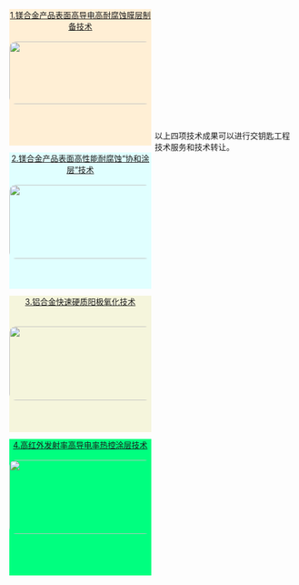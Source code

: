 
<style>
img {
    border-radius: 12px;
}
</style>



<div id="content" style="background-color:PapayaWhip;yellow;height:240px;width:250px;float:left;margin:6px;">
    <a href="../assets/可转移技术/1-镁合金产品表面高导电高耐腐蚀膜层制备技术.pdf"><center>1.镁合金产品表面高导电高耐腐蚀膜层制备技术</center><br>
    <img src="../assets/images/daodian.jpg" alt="" width="300" height="110">
    </a>
</div>

<div id="content" style="background-color:LightCyan;height:240px;width:250px;float:left;margin:6px;">
    <a href="../assets/可转移技术/2-镁合金产品表面高性能耐腐蚀“协和涂层”技术.pdf"><center>2.镁合金产品表面高性能耐腐蚀“协和涂层”技术</center><br>
    <img src="../assets/images/xiehe.jpg" alt="" width="300" height="130">
    </a>
</div>

<div id="content" style="background-color:Beige;height:240px;width:250px;float:left;margin:6px;">
    <a href="../assets/可转移技术/3-铝合金快速硬质阳极氧化技术.pdf"><center>3.铝合金快速硬质阳极氧化技术</center><br><br>
    <img src="../assets/images/fastanodizing.jpg" alt="" width="300" height="130">
    </a> 
</div>

<div id="content" style="background-color:SpringGreen;height:240px;width:250px;float:left;margin:6px;">
    <a href="../assets/可转移技术/4-高红外发射率高导电率热控涂层技术.pdf"><center>4.高红外发射率高导电率热控涂层技术</center><br>
    <img src="../assets/images/rekongtuceng.jpg" alt="" width="300" height="130">
    </a>
</div>


<br><br><br><br><br><br><br><br><br><br><br><br>
以上四项技术成果可以进行交钥匙工程技术服务和技术转让。



<!-- 
<html>
<head>
<meta charset="utf-8"> 

<style>
div.img {
    margin: 5px;
    border: 1px solid #ccc;
    float: left;
    width: 180px;
}

div.img:hover {
    border: 1px solid #777;
}

div.img img {
    width: 100%;
    height: auto;
}

div.desc {
    padding: 15px;
    text-align: center;
    }

#content {
    padding: 15px;
    text-align: left;
    }

</style>
</head>


<div class="responsive">
    <div class="img">
        <a target="_blank" href="../assets/可转移技术/1-镁合金产品表面高导电高耐腐蚀膜层制备技术.pdf">
            <img src="../assets/images/daodian.jpg" alt="图片文本描述" width="300" height="200">
        </a>
        <div id="content" background-color="red;">
        <a href="../assets/可转移技术/1-镁合金产品表面高导电高耐腐蚀膜层制备技术.pdf">
            1.镁合金产品表面高导电率高耐腐蚀膜层制备技术
        </a>
    </div>
</div>
 
<div class="responsive">
    <div class="img">
        <a target="_blank" href="../assets/2-镁合金产品表面高性能耐腐蚀“协和涂层”技术.pdf">
        <img src="../assets/images/xiehe.jpg" alt="图片文本描述" width="300" height="200">
        </a>
        <div id="content">
        <a href="../assets/可转移技术/2-镁合金产品表面高性能耐腐蚀“协和涂层”技术.pdf">
        2.镁合金产品表面高性能耐腐蚀“协和涂层”技术
        </a>
    </div>
</div>
 
<div class="responsive">
    <div class="img">
        <a target="_blank" href="../assets/3-铝合金快速硬质阳极氧化技术.pdf">
        <img src="../assets/images/fastanodizing.jpg" alt="图片文本描述" width="300" height="200">
        </a>
        <div id="content">
        <a href="../assets/可转移技术/3-铝合金快速硬质阳极氧化技术.pdf">
        3.铝合金快速硬质阳极氧化技术
        </a>
    </div>
</div>
 
<div class="responsive">
    <div class="img">
        <a target="_blank" href="../assets/可转移技术/4-高红外发射率高导电率热控涂层技术.pdf">
        <img src="../assets/images/rekongtuceng.jpg" alt="图片文本描述" width="300" height="200">
        </a>
        <div class="desc">
        <a href="../assets/可转移技术/4-高红外发射率高导电率热控涂层技术.pdf">
        4-高红外发射率高导电率热控涂层技术
        </a>
    </div>
 </div> -->

